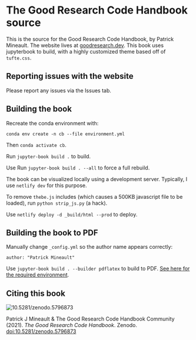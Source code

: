 # The Good Research Code Handbook source

This is the source for the Good Research Code Handbook, by Patrick Mineault. The website lives at [goodresearch.dev](https://goodresearch.dev). This book uses jupyterbook to build, with a highly customized theme based off of `tufte.css`.

## Reporting issues with the website

Please report any issues via the Issues tab.

## Building the book

Recreate the conda environment with:

`conda env create -n cb --file environment.yml`

Then `conda activate cb`.

Run `jupyter-book build .` to build.

Use Run `jupyter-book build . --all` to force a full rebuild.

The book can be visualized locally using a development server. Typically, I use `netlify dev` for this purpose.

To remove `thebe.js` includes (which causes a 500KB javascript file to be loaded), run `python strip_js.py` (a hack).

Use `netlify deploy -d _build/html --prod` to deploy.

## Building the book to PDF

Manually change `_config.yml` so the author name appears correctly:

`author: "Patrick Mineault"`

Use `jupyter-book build . --builder pdflatex` to build to PDF. [See here for the required environment](https://jupyterbook.org/advanced/pdf.html).

## Citing this book

<img data-toggle="modal" data-target="[data-modal='10.5281-zenodo.5796873']" src="https://zenodo.org/badge/398390273.svg" alt="10.5281/zenodo.5796873" />

Patrick J Mineault & The Good Research Code Handbook Community (2021). _The Good Research Code Handbook_. Zenodo. [doi:10.5281/zenodo.5796873](https://dx.doi.org/10.5281/zenodo.5796873)
